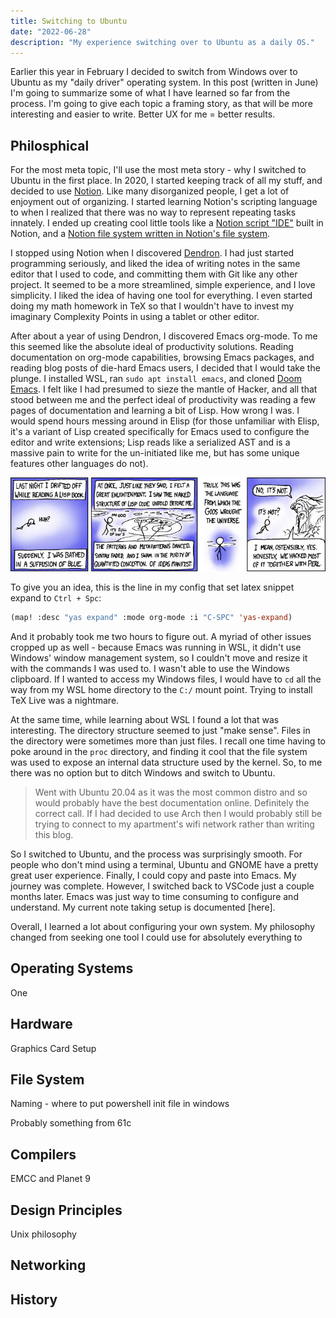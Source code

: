 ```yaml
---
title: Switching to Ubuntu
date: "2022-06-28"
description: "My experience switching over to Ubuntu as a daily OS."
---
```


Earlier this year in February I decided to switch from Windows over to Ubuntu as my "daily driver" operating system. In this post (written in June) I'm going to summarize some of what I have learned so far from the process. I'm going to give each topic a framing story, as that will be more interesting and easier to write. Better UX for me = better results. 

## Philosphical

For the most meta topic, I'll use the most meta story - why I switched to Ubuntu in the first place. In 2020, I started keeping track of all my stuff, and decided to use [Notion](https://www.notion.so/product). Like many disorganized people, I get a lot of enjoyment out of organizing. I started learning Notion's scripting language to when I realized that there was no way to represent repeating tasks innately. I ended up creating cool little tools like a [Notion script "IDE"](https://lateral-bismuth-fbc.notion.site/Project-de799fb846904b06b8ad259c26a7ecd9) built in Notion, and a [Notion file system written in Notion's file system](https://lateral-bismuth-fbc.notion.site/Graft-ac23d84e509844b5bba678fba4b22b1f?v=7353e0cff758466cae064ce75d0c2774).

I stopped using Notion when I discovered [Dendron](https://github.com/dendronhq/dendron). I had just started programming seriously, and liked the idea of writing notes in the same editor that I used to code, and committing them with Git like any other project. It seemed to be a more streamlined, simple experience, and I love simplicity. I liked the idea of having one tool for everything. I even started doing my math homework in TeX so that I wouldn't have to invest my imaginary Complexity Points in using a tablet or other editor.

After about a year of using Dendron, I discovered Emacs org-mode. To me this seemed like the absolute ideal of productivity solutions. Reading documentation on org-mode capabilities, browsing Emacs packages, and reading blog posts of die-hard Emacs users, I decided that I would take the plunge. I installed WSL, ran `sudo apt install emacs`, and cloned [Doom Emacs](https://github.com/doomemacs/doomemacs). I felt like I had presumed to sieze the mantle of Hacker, and all that stood between me and the perfect ideal of productivity was reading a few pages of documentation and learning a bit of Lisp. How wrong I was. I would spend hours messing around in Elisp (for those unfamiliar with Elisp, it's a variant of Lisp created specifically for Emacs used to configure the editor and write extensions; Lisp reads like a serialized AST and is a massive pain to write for the un-initiated like me, but has some unique features other languages do not).

![](./lisp.jpg)

To give you an idea, this is the line in my config that set latex snippet expand to `Ctrl + Spc`:

```lisp
(map! :desc "yas expand" :mode org-mode :i "C-SPC" 'yas-expand)
```

And it probably took me two hours to figure out. A myriad of other issues cropped up as well - because Emacs was running in WSL, it didn't use Windows' window management system, so I couldn't move and resize it with the commands I was used to. I wasn't able to use the Windows clipboard. If I wanted to access my Windows files, I would have to `cd` all the way from my WSL home directory to the `C:/` mount point. Trying to install TeX Live was a nightmare.

At the same time, while learning about WSL I found a lot that was interesting. The directory structure seemed to just "make sense". Files in the directory were sometimes more than just files. I recall one time having to poke around in the `proc` directory, and finding it cool that the file system was used to expose an internal data structure used by the kernel. So, to me there was no option but to ditch Windows and switch to Ubuntu.

> Went with Ubuntu 20.04 as it was the most common distro and so would probably have the best documentation online. Definitely the correct call. If I had decided to use Arch then I would probably still be trying to connect to my apartment's wifi network rather than writing this blog.

So I switched to Ubuntu, and the process was surprisingly smooth. For people who don't mind using a terminal, Ubuntu and GNOME have a pretty great user experience. Finally, I could copy and paste into Emacs. My journey was complete. However, I switched back to VSCode just a couple months later. Emacs was just way to time consuming to configure and understand. My current note taking setup is documented [here].

Overall, I learned a lot about configuring your own system. My philosophy changed from seeking one tool I could use for absolutely everything to 

## Operating Systems

One 

## Hardware

Graphics Card Setup

## File System

Naming - where to put powershell init file in windows

Probably something from 61c

## Compilers

EMCC and Planet 9

## Design Principles

Unix philosophy

## Networking

## History

